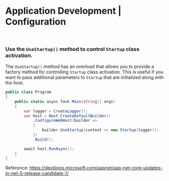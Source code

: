 # Application Development | Configuration
<br>

### Use the `UseStartup()` method to control `Startup` class activation.

The `UseStartup()` method has an overload that allows you to provide a factory method for controlling `Startup` class activation. This is useful if you want to pass 
additional parameters to `Startup` that are initialized along with the host.

```csharp
public class Program
{
    public static async Task Main(string[] args)
    {
        var logger = CreateLogger();
        var host = Host.CreateDefaultBuilder()
            .ConfigureWebHost(builder =>
            {
                builder.UseStartup(context => new Startup(logger));
            })
            .Build();

        await host.RunAsync();
    }
}
```

Reference: https://devblogs.microsoft.com/aspnet/asp-net-core-updates-in-net-5-release-candidate-1/


